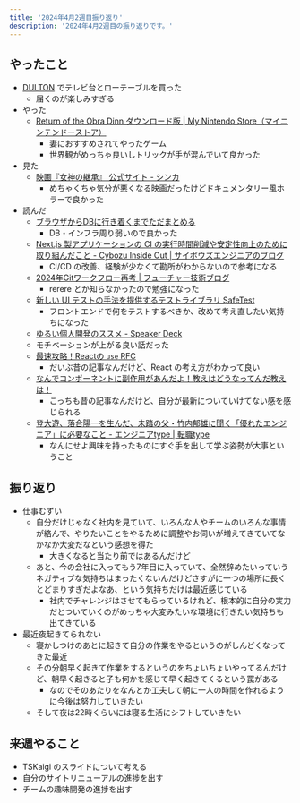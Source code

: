 ```yaml
---
title: '2024年4月2週目振り返り'
description: '2024年4月2週目の振り返りです。'
---
```


## やったこと

- [DULTON](https://www.dulton.jp/onlineshop/) でテレビ台とローテーブルを買った
  - 届くのが楽しみすぎる
- やった
  - [Return of the Obra Dinn ダウンロード版 | My Nintendo Store（マイニンテンドーストア）](https://store-jp.nintendo.com/list/software/70010000024506.html)
    - 妻におすすめされてやったゲーム
    - 世界観がめっちゃ良いしトリックが手が混んでいて良かった
- 見た
  - [映画『女神の継承』 公式サイト - シンカ](https://synca.jp/megami/)
    - めちゃくちゃ気分が悪くなる映画だったけどドキュメンタリー風ホラーで良かった
- 読んだ
  - [ブラウザからDBに行き着くまでただまとめる](https://zenn.dev/moko_poi/articles/c2402f13a870a1)
    - DB・インフラ周り弱いので良かった
  - [Next.js 製アプリケーションの CI の実行時間削減や安定性向上のために取り組んだこと - Cybozu Inside Out | サイボウズエンジニアのブログ](https://blog.cybozu.io/entry/2024/04/08/100000#fnref:4)
    - CI/CD の改善、経験が少なくて勘所がわからないので参考になる
  - [2024年Gitワークフロー再考 | フューチャー技術ブログ](https://future-architect.github.io/articles/20240410a/)
    - rerere とか知らなかったので勉強になった
  - [新しい UI テストの手法を提供するテストライブラリ SafeTest](https://azukiazusa.dev/blog/safetest-a-test-library-offering-a-new-ui-testing-approach/)
    - フロントエンドで何をテストするべきか、改めて考え直したい気持ちになった
  -  [ゆるい個人開発のススメ - Speaker Deck](https://speakerdeck.com/kuroppe1819/yuruige-ren-kai-fa-nosusume)
    - モチベーションが上がる良い話だった
  - [最速攻略！Reactの `use` RFC](https://zenn.dev/uhyo/articles/react-use-rfc)
    - だいぶ昔の記事なんだけど、React の考え方がわかって良い
  - [なんでコンポーネントに副作用があんだよ！教えはどうなってんだ教えは！](https://zenn.dev/uhyo/articles/react-use-rfc-2)
    - こっちも昔の記事なんだけど、自分が最新についていけてない感を感じられる
  - [登大遊、落合陽一を生んだ、未踏の父・竹内郁雄に聞く「優れたエンジニア」に必要なこと - エンジニアtype | 転職type](https://type.jp/et/feature/25602/)
    - なんにせよ興味を持ったものにすぐ手を出して学ぶ姿勢が大事ということ

## 振り返り

- 仕事むずい
  - 自分だけじゃなく社内を見ていて、いろんな人やチームのいろんな事情が絡んで、やりたいことをやるために調整やお伺いが増えてきていてなかなか大変だなという感想を得た
    - 大きくなると当たり前ではあるんだけど
  - あと、今の会社に入ってもう7年目に入っていて、全然辞めたいっていうネガティブな気持ちはまったくないんだけどさすがに一つの場所に長くとどまりすぎだよなあ、という気持ちだけは最近感じている
    - 社内でチャレンジはさせてもらっているけれど、根本的に自分の実力だとついていくのがめっちゃ大変みたいな環境に行きたい気持ちも出てきている
- 最近夜起きてられない
  - 寝かしつけのあとに起きて自分の作業をやるというのがしんどくなってきた最近
  - その分朝早く起きて作業をするというのをちょいちょいやってるんだけど、朝早く起きると子も何かを感じて早く起きてくるという罠がある
    - なのでそのあたりをなんとか工夫して朝に一人の時間を作れるように今後は努力していきたい
  - そして夜は22時くらいには寝る生活にシフトしていきたい

## 来週やること

- TSKaigi のスライドについて考える
- 自分のサイトリニューアルの進捗を出す
- チームの趣味開発の進捗を出す
